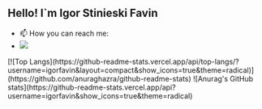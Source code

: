 ## Hello! I`m Igor Stinieski Favin

- 📫 How you can reach me: 
- <a href="https://www.linkedin.com/in/igor-stinieski-favin-423829147/" target="_blank"><img src="https://img.shields.io/badge/-LinkedIn-%230077B5?style=for-the-badge&logo=linkedin&logoColor=white" target="_blank"></a>
<div align="left">
  [![Top Langs](https://github-readme-stats.vercel.app/api/top-langs/?username=igorfavin&layout=compact&show_icons=true&theme=radical)](https://github.com/anuraghazra/github-readme-stats)
  ![Anurag's GitHub stats](https://github-readme-stats.vercel.app/api?username=igorfavin&show_icons=true&theme=radical)
</div>
